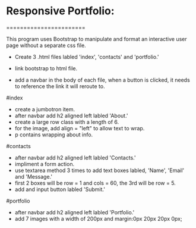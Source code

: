 # Responsive Portfolio:
=======================

This program uses Bootstrap to manipulate and format an interactive 
user page without a separate css file.

* Create 3 .html files labled 'index', 'contacts' and 'portfolio.'
 
* link bootstrap to html file.

* add a navbar in the body of each file, when a button is clicked,
 it needs to reference the link it will reroute to.

#index

* create a jumbotron item.
* after navbar add h2 aligned left labled 'About.'
* create a large row class with a length of 6.
* for the image, add align = "left" to allow text to wrap.
* p contains wrapping about info.

#contacts

* after navbar add h2 aligned left labled 'Contacts.'
* impliment a form action.
* use textarea method 3 times to add text boxes labled,
 'Name', 'Email' and 'Message.'
* first 2 boxes will be row = 1 and cols = 60, the 3rd will be row = 5.
* add and input button labled 'Submit.'

#portfolio

* after navbar add h2 aligned left labled 'Portfolio.'
* add 7 images with a width of 200px and margin:0px 20px 20px 0px;